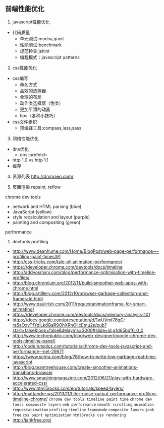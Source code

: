 前端性能优化---1.  javascript性能优化* 代码质量  * 单元测试:mocha,qunit  * 性能测试:benchmark  * 规范检查:jshint  * 编程模式：javascript patterns2.  css性能优化* css编写  * 命名方式  * 高效的选择器  * 合理的布局  * 动作类选择器（伪类）  * 更加平滑的动画  * tips（各种小技巧）* css文件组织  * 预编译工具:compass,less,sass3.  网络性能优化* dns优化  * dns-prefetch* http 1.0 vs http 1.1* 缓存4.  资源列表http://dromaeo.com/5.  页面渲染repaint, reflowchrome dev tools* network and HTML parsing (blue)* JavaScript (yellow)* style recalculation and layout (purple)* painting and compositing (green) performance1.  devtools profiling* http://www.deanhume.com/Home/BlogPost/web-page-performance---profiling-paint-times/91* http://css-tricks.com/tale-of-animation-performance/* https://developer.chrome.com/devtools/docs/timeline* http://addyosmani.com/blog/performance-optimisation-with-timeline-profiles/* http://blog.chromium.org/2012/11/build-smoother-web-apps-with-chrome.html* http://blog.artillery.com/2012/10/browser-garbage-collection-and-framerate.html* http://www.paulirish.com/2011/requestanimationframe-for-smart-animating/* https://developer.chrome.com/devtools/docs/memory-analysis-101* https://docs.google.com/presentation/d/1wUVmf78gG-ra5aOxvTfYdiLkdGaR9OhXRnOlIcEmu2s/pub?start=false&loop=false&delayms=3000#slide=id.g1d65bdf6_0_0* http://www.techrepublic.com/blog/web-designer/google-chrome-dev-tools-timeline-panel/* http://code.tutsplus.com/tutorials/chrome-dev-tools-javascript-and-performance--net-29671* https://www.scirra.com/blog/76/how-to-write-low-garbage-real-time-javascript* http://blog.teamtreehouse.com/create-smoother-animations-transitions-browser* http://www.smashingmagazine.com/2012/06/21/play-with-hardware-accelerated-css/* http://www.html5rocks.com/en/tutorials/speed/layers/* http://mattandre.ws/2013/11/filter-noise-output-performance-profiling-timeline-chrome/`chrome dev tools timeline paint time``chrome dev tools composite layers``web performance``smooth scrolling``animation``requestanimation``profiing``timeline``framemode``composite layers``jank free``css paint optimization``html5rocks css rendering`* <http://jankfree.org/>